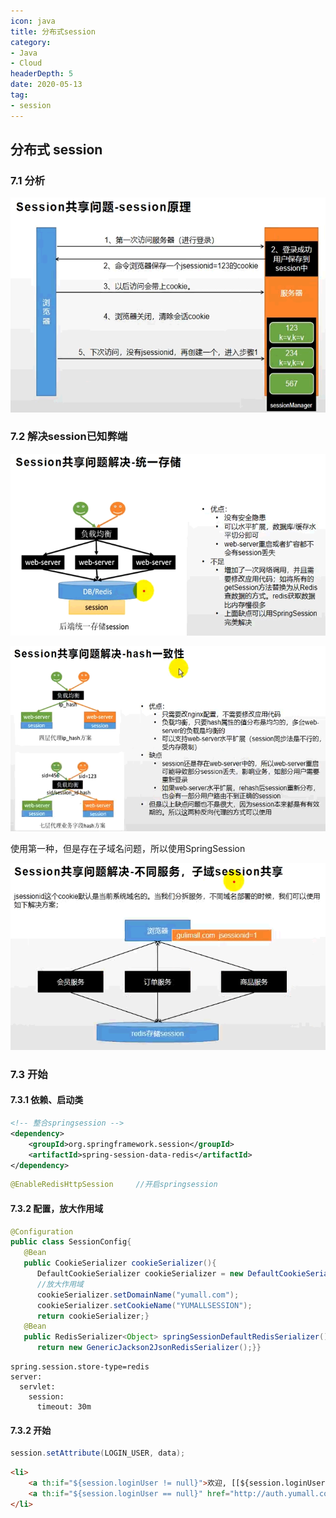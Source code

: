 ```yaml
---
icon: java
title: 分布式session
category:
- Java
- Cloud
headerDepth: 5
date: 2020-05-13
tag:
- session
---
```


<!-- more -->

## 分布式 session

### 7.1 分析

![](./cloud-session.assets/true-image-20210926162217627.png)

### 7.2 解决session已知弊端

![](./cloud-session.assets/true-image-20210926163452492.png)

![](./cloud-session.assets/true-image-20210926163659508.png)

使用第一种，但是存在子域名问题，所以使用SpringSession

![](./cloud-session.assets/true-image-20210926165049222.png)

### 7.3 开始

#### 7.3.1 依赖、启动类

```xml
<!-- 整合springsession -->
<dependency>
    <groupId>org.springframework.session</groupId>
    <artifactId>spring-session-data-redis</artifactId>
</dependency>
```

```java
@EnableRedisHttpSession     //开启springsession
```

#### 7.3.2 配置，放大作用域

```java
@Configuration
public class SessionConfig{
   @Bean
   public CookieSerializer cookieSerializer(){
      DefaultCookieSerializer cookieSerializer = new DefaultCookieSerializer();
      //放大作用域
      cookieSerializer.setDomainName("yumall.com");
      cookieSerializer.setCookieName("YUMALLSESSION");
      return cookieSerializer;}
   @Bean
   public RedisSerializer<Object> springSessionDefaultRedisSerializer(){
      return new GenericJackson2JsonRedisSerializer();}}
```

```properties
spring.session.store-type=redis
server:
  servlet:
    session:
      timeout: 30m
```

#### 7.3.2 开始

```java
session.setAttribute(LOGIN_USER, data);
```

```html
<li>
    <a th:if="${session.loginUser != null}">欢迎, [[${session.loginUser.nickname}]]</a>
    <a th:if="${session.loginUser == null}" href="http://auth.yumall.com/login.html">你好，请登录</a>
</li>
```
